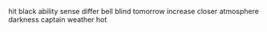 hit black ability sense differ bell blind tomorrow increase closer atmosphere darkness captain weather hot